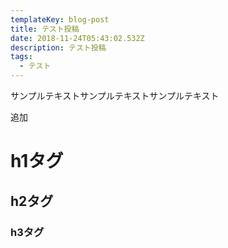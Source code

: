 ```yaml
---
templateKey: blog-post
title: テスト投稿
date: 2018-11-24T05:43:02.532Z
description: テスト投稿
tags:
  - テスト
---
```

サンプルテキストサンプルテキストサンプルテキスト

追加

# h1タグ
## h2タグ
### h3タグ
